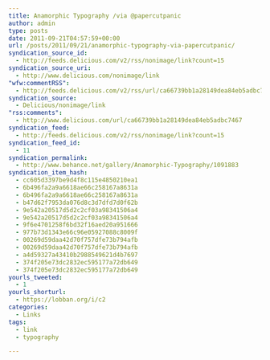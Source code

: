 ```yaml
---
title: Anamorphic Typography /via @papercutpanic
author: admin
type: posts
date: 2011-09-21T04:57:59+00:00
url: /posts/2011/09/21/anamorphic-typography-via-papercutpanic/
syndication_source_id:
  - http://feeds.delicious.com/v2/rss/nonimage/link?count=15
syndication_source_uri:
  - http://www.delicious.com/nonimage/link
"wfw:commentRSS":
  - http://feeds.delicious.com/v2/rss/url/ca66739bb1a28149dea84eb5adbc7467
syndication_source:
  - Delicious/nonimage/link
"rss:comments":
  - http://www.delicious.com/url/ca66739bb1a28149dea84eb5adbc7467
syndication_feed:
  - http://feeds.delicious.com/v2/rss/nonimage/link?count=15
syndication_feed_id:
  - 11
syndication_permalink:
  - http://www.behance.net/gallery/Anamorphic-Typography/1091883
syndication_item_hash:
  - cc605d3397be9d4f8c115e4850210ea1
  - 6b496fa2a9a6618ae66c258167a8631a
  - 6b496fa2a9a6618ae66c258167a8631a
  - b47d62f7953da076d8c3d7dfd7d0f62b
  - 9e542a20517d5d2c2cf03a98341506a4
  - 9e542a20517d5d2c2cf03a98341506a4
  - 9f6e4701258f6bd32f16aed20a951666
  - 977b73d1343e66c96e05927088c8009f
  - 00269d59daa42d70f757dfe73b794afb
  - 00269d59daa42d70f757dfe73b794afb
  - a4d59327a43410b2988549621d4b7697
  - 374f205e73dc2832ec595177a72db649
  - 374f205e73dc2832ec595177a72db649
yourls_tweeted:
  - 1
yourls_shorturl:
  - https://lobban.org/i/c2
categories:
  - Links
tags:
  - link
  - typography

---
```

